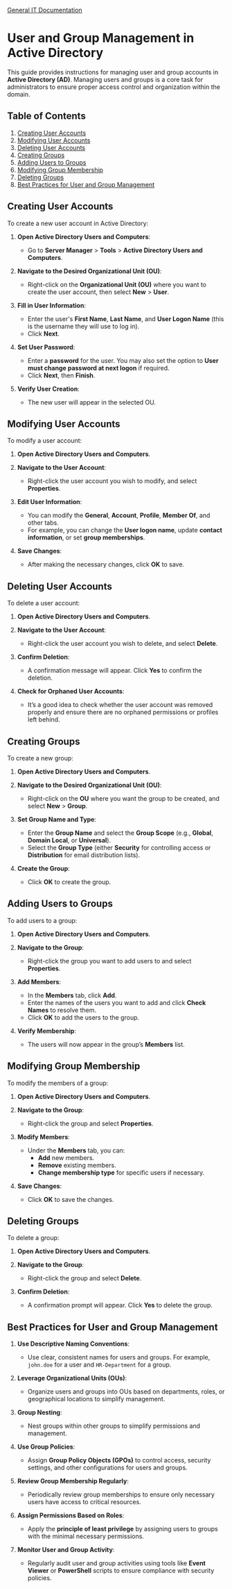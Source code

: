 [General IT Documentation](../README.md)
# User and Group Management in Active Directory

This guide provides instructions for managing user and group accounts in **Active Directory (AD)**. Managing users and groups is a core task for administrators to ensure proper access control and organization within the domain.

## Table of Contents
1. [Creating User Accounts](#creating-user-accounts)
2. [Modifying User Accounts](#modifying-user-accounts)
3. [Deleting User Accounts](#deleting-user-accounts)
4. [Creating Groups](#creating-groups)
5. [Adding Users to Groups](#adding-users-to-groups)
6. [Modifying Group Membership](#modifying-group-membership)
7. [Deleting Groups](#deleting-groups)
8. [Best Practices for User and Group Management](#best-practices-for-user-and-group-management)

## Creating User Accounts

To create a new user account in Active Directory:

1. **Open Active Directory Users and Computers**:
   - Go to **Server Manager** > **Tools** > **Active Directory Users and Computers**.

2. **Navigate to the Desired Organizational Unit (OU)**:
   - Right-click on the **Organizational Unit (OU)** where you want to create the user account, then select **New** > **User**.

3. **Fill in User Information**:
   - Enter the user's **First Name**, **Last Name**, and **User Logon Name** (this is the username they will use to log in).
   - Click **Next**.

4. **Set User Password**:
   - Enter a **password** for the user. You may also set the option to **User must change password at next logon** if required.
   - Click **Next**, then **Finish**.

5. **Verify User Creation**:
   - The new user will appear in the selected OU.

## Modifying User Accounts

To modify a user account:

1. **Open Active Directory Users and Computers**.
2. **Navigate to the User Account**:
   - Right-click the user account you wish to modify, and select **Properties**.
   
3. **Edit User Information**:
   - You can modify the **General**, **Account**, **Profile**, **Member Of**, and other tabs.
   - For example, you can change the **User logon name**, update **contact information**, or set **group memberships**.

4. **Save Changes**:
   - After making the necessary changes, click **OK** to save.

## Deleting User Accounts

To delete a user account:

1. **Open Active Directory Users and Computers**.
2. **Navigate to the User Account**:
   - Right-click the user account you wish to delete, and select **Delete**.
   
3. **Confirm Deletion**:
   - A confirmation message will appear. Click **Yes** to confirm the deletion.

4. **Check for Orphaned User Accounts**:
   - It’s a good idea to check whether the user account was removed properly and ensure there are no orphaned permissions or profiles left behind.

## Creating Groups

To create a new group:

1. **Open Active Directory Users and Computers**.
2. **Navigate to the Desired Organizational Unit (OU)**:
   - Right-click on the **OU** where you want the group to be created, and select **New** > **Group**.

3. **Set Group Name and Type**:
   - Enter the **Group Name** and select the **Group Scope** (e.g., **Global**, **Domain Local**, or **Universal**).
   - Select the **Group Type** (either **Security** for controlling access or **Distribution** for email distribution lists).

4. **Create the Group**:
   - Click **OK** to create the group.

## Adding Users to Groups

To add users to a group:

1. **Open Active Directory Users and Computers**.
2. **Navigate to the Group**:
   - Right-click the group you want to add users to and select **Properties**.
   
3. **Add Members**:
   - In the **Members** tab, click **Add**.
   - Enter the names of the users you want to add and click **Check Names** to resolve them.
   - Click **OK** to add the users to the group.

4. **Verify Membership**:
   - The users will now appear in the group’s **Members** list.

## Modifying Group Membership

To modify the members of a group:

1. **Open Active Directory Users and Computers**.
2. **Navigate to the Group**:
   - Right-click the group and select **Properties**.
   
3. **Modify Members**:
   - Under the **Members** tab, you can:
     - **Add** new members.
     - **Remove** existing members.
     - **Change membership type** for specific users if necessary.

4. **Save Changes**:
   - Click **OK** to save the changes.

## Deleting Groups

To delete a group:

1. **Open Active Directory Users and Computers**.
2. **Navigate to the Group**:
   - Right-click the group and select **Delete**.

3. **Confirm Deletion**:
   - A confirmation prompt will appear. Click **Yes** to delete the group.

## Best Practices for User and Group Management

1. **Use Descriptive Naming Conventions**:
   - Use clear, consistent names for users and groups. For example, `john.doe` for a user and `HR-Department` for a group.
   
2. **Leverage Organizational Units (OUs)**:
   - Organize users and groups into OUs based on departments, roles, or geographical locations to simplify management.

3. **Group Nesting**:
   - Nest groups within other groups to simplify permissions and management.

4. **Use Group Policies**:
   - Assign **Group Policy Objects (GPOs)** to control access, security settings, and other configurations for users and groups.

5. **Review Group Membership Regularly**:
   - Periodically review group memberships to ensure only necessary users have access to critical resources.

6. **Assign Permissions Based on Roles**:
   - Apply the **principle of least privilege** by assigning users to groups with the minimal necessary permissions.

7. **Monitor User and Group Activity**:
   - Regularly audit user and group activities using tools like **Event Viewer** or **PowerShell** scripts to ensure compliance with security policies.
